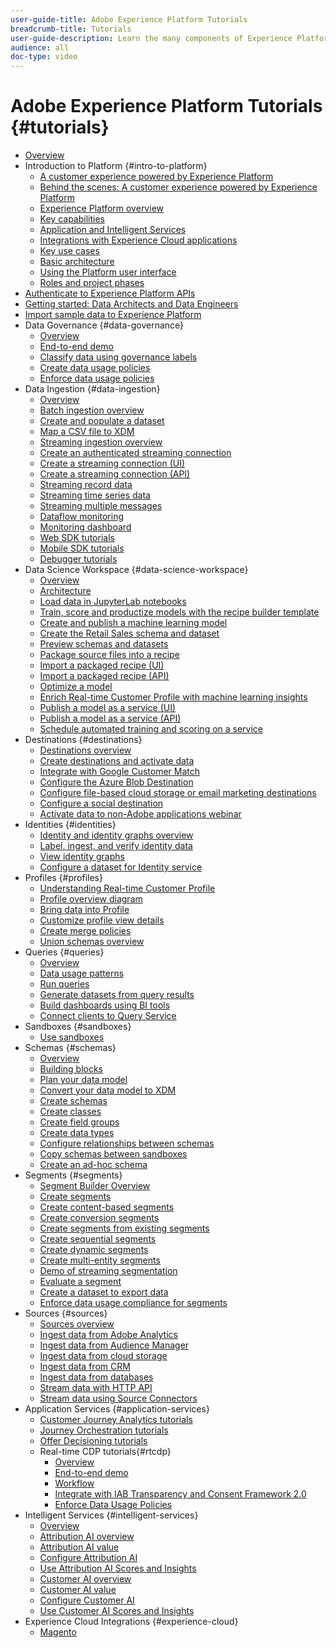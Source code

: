 ```yaml
---
user-guide-title: Adobe Experience Platform Tutorials
breadcrumb-title: Tutorials
user-guide-description: Learn the many components of Experience Platform.
audience: all
doc-type: video
---
```


# Adobe Experience Platform Tutorials {#tutorials}

+ [Overview](/help/platform/overview.md)
+ Introduction to Platform {#intro-to-platform}
  + [A customer experience powered by Experience Platform](/help/platform/intro-to-platform/a-customer-experience-powered-by-experience-platform.md)
  + [Behind the scenes: A customer experience powered by Experience Platform](/help/platform/intro-to-platform/behind-the-scenes-a-customer-experience-powered-by-experience-platform.md)
  + [Experience Platform overview](/help/platform/intro-to-platform/overview.md)
  + [Key capabilities](/help/platform/intro-to-platform/key-capabilities.md)
  + [Application and Intelligent Services](/help/platform/intro-to-platform/application-and-intelligent-services.md)
  + [Integrations with Experience Cloud applications](/help/platform/intro-to-platform/integrations-with-experience-cloud-applications.md)
  + [Key use cases](/help/platform/intro-to-platform/key-use-cases.md)
  + [Basic architecture](/help/platform/intro-to-platform/basic-architecture.md)
  + [Using the Platform user interface](/help/platform/intro-to-platform/interface-tour.md)
  + [Roles and project phases](/help/platform/intro-to-platform/roles-and-project-phases.md)
+ [Authenticate to Experience Platform APIs](/help/platform/authentication/platform-api-authentication.md)
+ [Getting started: Data Architects and Data Engineers](https://experienceleague.adobe.com/docs/platform-learn/getting-started-for-data-architects-and-data-engineers/overview.html)
+ [Import sample data to Experience Platform](/help/platform/data-generator/import-sample-data.md)
+ Data Governance {#data-governance}
  + [Overview](/help/platform/governance/understanding-data-governance.md)
  + [End-to-end demo](/help/platform/governance/introduction-to-data-governance.md)
  + [Classify data using governance labels](/help/platform/governance/classify-data-using-governance-labels.md)
  + [Create data usage policies](/help/platform/governance/create-data-usage-policies.md)
  + [Enforce data usage policies](/help/platform/governance/enforce-data-usage-policies.md)
+ Data Ingestion {#data-ingestion}
  + [Overview](/help/platform/data-ingestion/understanding-data-ingestion.md)
  + [Batch ingestion overview](/help/platform/data-ingestion/batch-ingestion-overview.md)
  + [Create and populate a dataset](/help/platform/data-ingestion/create-datasets-and-ingest-data.md)
  + [Map a CSV file to XDM](https://experienceleague.adobe.com/docs/experience-platform/ingestion/tutorials/map-a-csv-file.html)
  + [Streaming ingestion overview](/help/platform/data-ingestion/understanding-streaming-ingestion.md)
  + [Create an authenticated streaming connection](https://experienceleague.adobe.com/docs/experience-platform/ingestion/tutorials/create-authenticated-streaming-connection.html)
  + [Create a streaming connection (UI)](https://experienceleague.adobe.com/docs/experience-platform/ingestion/tutorials/create-streaming-connection-ui.html)
  + [Create a streaming connection (API)](https://experienceleague.adobe.com/docs/experience-platform/ingestion/tutorials/create-streaming-connection.html)
  + [Streaming record data](https://experienceleague.adobe.com/docs/experience-platform/ingestion/tutorials/streaming-record-data.html)
  + [Streaming time series data](https://experienceleague.adobe.com/docs/experience-platform/ingestion/tutorials/streaming-time-series-data.html)
  + [Streaming multiple messages](https://experienceleague.adobe.com/docs/experience-platform/ingestion/tutorials/streaming-multiple-messages.html)
  + [Dataflow monitoring](/help/platform/data-ingestion/data-monitoring.md)
  + [Monitoring dashboard](/help/platform/data-ingestion/monitoring-dashboard.md)
  + [Web SDK tutorials](https://experienceleague.adobe.com/docs/web-sdk-learn/tutorials/overview.html)
  + [Mobile SDK tutorials](https://experienceleague.adobe.com/docs/mobile-sdk-learn/tutorials/overview.html)
  + [Debugger tutorials](https://experienceleague.adobe.com/docs/debugger-learn/tutorials/overview.html)
+ Data Science Workspace {#data-science-workspace}
  + [Overview](/help/platform/data-science-workspace/understanding-data-science-workspace.md)
  + [Architecture](data-science-workspace/architecture-overview.md)
  + [Load data in JupyterLab notebooks](data-science-workspace/load-data-in-jupyterlab-notebooks.md)
  + [Train, score and productize models with the recipe builder template](data-science-workspace/train-score-and-productize-models.md)
  + [Create and publish a machine learning model](https://experienceleague.adobe.com/docs/experience-platform/data-science-workspace/models-recipes/create-publish-model.html)
  + [Create the Retail Sales schema and dataset](https://experienceleague.adobe.com/docs/experience-platform/data-science-workspace/models-recipes/create-retails-sales-dataset.html)
  + [Preview schemas and datasets](https://experienceleague.adobe.com/docs/experience-platform/data-science-workspace/models-recipes/preview-schema-data.html)
  + [Package source files into a recipe](https://experienceleague.adobe.com/docs/experience-platform/data-science-workspace/models-recipes/package-source-files-recipe.html)
  + [Import a packaged recipe (UI)](https://experienceleague.adobe.com/docs/experience-platform/data-science-workspace/models-recipes/import-packaged-recipe-ui.html)
  + [Import a packaged recipe (API)](https://experienceleague.adobe.com/docs/experience-platform/data-science-workspace/models-recipes/import-packaged-recipe-api.html)
  + [Optimize a model](https://experienceleague.adobe.com/docs/experience-platform/data-science-workspace/models-recipes/optimize-model.html)
  + [Enrich Real-time Customer Profile with machine learning insights](https://experienceleague.adobe.com/docs/experience-platform/data-science-workspace/models-recipes/enrich-profile.html)
  + [Publish a model as a service (UI)](https://experienceleague.adobe.com/docs/experience-platform/data-science-workspace/models-recipes/publish-model-service-ui.html)
  + [Publish a model as a service (API)](https://experienceleague.adobe.com/docs/experience-platform/data-science-workspace/models-recipes/publish-model-service-api.html)
  + [Schedule automated training and scoring on a service](https://experienceleague.adobe.com/docs/experience-platform/data-science-workspace/models-recipes/schedule-models-ui.html)
+ Destinations {#destinations}
  + [Destinations overview](/help/platform/destinations/understanding-destinations.md)
  + [Create destinations and activate data](/help/platform/destinations/create-destinations-and-activate-data.md)
  + [Integrate with Google Customer Match](/help/platform/destinations/integrate-with-google-customer-match.md)
  + [Configure the Azure Blob Destination](destinations/configure-the-azure-blob-destination.md)
  + [Configure file-based cloud storage or email marketing destinations](/help/platform/destinations/configuring-file-based-cloud-storage-or-email-marketing-destinations.md)
  + [Configure a social destination](destinations/configure-a-social-destination.md)
  + [Activate data to non-Adobe applications webinar](/help/platform/destinations/activate-data-to-non-adobe-applications.md)
+ Identities {#identities}
  + [Identity and identity graphs overview](/help/platform/identities/understanding-identity-and-identity-graphs.md)
  + [Label, ingest, and verify identity data](/help/platform/identities/label-ingest-and-verify-identity-data.md)
  + [View identity graphs](/help/platform/identities/view-identity-graphs.md)
  + [Configure a dataset for Identity service](https://experienceleague.adobe.com/docs/experience-platform/profile/tutorials/dataset-configuration.html)
+ Profiles {#profiles}
  + [Understanding Real-time Customer Profile](/help/platform/profiles/understanding-the-real-time-customer-profile.md)
  + [Profile overview diagram](/help/platform/profiles/overview-diagram.md)
  + [Bring data into Profile](/help/platform/profiles/bring-data-into-the-real-time-customer-profile.md)
  + [Customize profile view details](https://experienceleague.adobe.com/docs/experience-platform/profile/ui/profile-customization.html)
  + [Create merge policies](/help/platform/profiles/create-merge-policies.md)
  + [Union schemas overview](/help/platform/profiles/union-schemas-overview.md)
+ Queries {#queries}
  + [Overview](/help/platform/queries/understanding-query-service.md)
  + [Data usage patterns](/help/platform/queries/understanding-data-usage-patterns-with-query-service.md)
  + [Run queries](/help/platform/queries/run-queries.md)
  + [Generate datasets from query results](https://experienceleague.adobe.com/docs/experience-platform/query/create-datasets.html)
  + [Build dashboards using BI tools](/help/platform/queries/understanding-the-value-of-dashboards-built-with-query-service.md)
  + [Connect clients to Query Service](https://experienceleague.adobe.com/docs/experience-platform/query/clients/overview.html)
+ Sandboxes {#sandboxes}
  + [Use sandboxes](/help/platform/sandboxes/use-sandboxes.md)
+ Schemas {#schemas}
  + [Overview](/help/platform/schemas/schemas-and-experience-data-model.md)
  + [Building blocks](/help/platform/schemas/schema-building-blocks.md)
  + [Plan your data model](/help/platform/schemas/plan-your-data-model.md)
  + [Convert your data model to XDM](/help/platform/schemas/plan-your-data-model.md)
  + [Create schemas](/help/platform/schemas/create-schemas.md)
  + [Create classes](/help/platform/schemas/create-classes.md)
  + [Create field groups](/help/platform/schemas/create-schema-field-groups.md)
  + [Create data types](/help/platform/schemas/create-data-types.md)
  + [Configure relationships between schemas](/help/platform/schemas/configure-a-relationship-between-schemas.md)
  + [Copy schemas between sandboxes](/help/platform/schemas/copy-schemas-between-sandboxes.md)
  + [Create an ad-hoc schema](https://experienceleague.adobe.com/docs/experience-platform/xdm/tutorials/ad-hoc.html)
+ Segments {#segments}
  + [Segment Builder Overview](/help/platform/segments/segment-builder-overview.md)
  + [Create segments](/help/platform/segments/create-segments.md)
  + [Create content-based segments](/help/platform/segments/create-content-based-segments.md)
  + [Create conversion segments](/help/platform/segments/create-conversion-segments.md)
  + [Create segments from existing segments](/help/platform/segments/create-segments-from-existing-segments.md)
  + [Create sequential segments](/help/platform/segments/create-sequential-segments.md)
  + [Create dynamic segments](/help/platform/segments/create-dynamic-segments.md)
  + [Create multi-entity segments](/help/platform/segments/create-multi-entity-segments.md)
  + [Demo of streaming segmentation](/help/platform/segments/streaming-segmentation-demo.md)
  + [Evaluate a segment](https://experienceleague.adobe.com/docs/experience-platform/segmentation/tutorials/evaluate-a-segment.html)
  + [Create a dataset to export data](https://experienceleague.adobe.com/docs/experience-platform/segmentation/tutorials/create-dataset-export-segment.html)
  + [Enforce data usage compliance for segments](https://experienceleague.adobe.com/docs/experience-platform/segmentation/tutorials/governance.html)
+ Sources {#sources}  
  + [Sources overview](/help/platform/sources/overview.md)
  + [Ingest data from Adobe Analytics](/help/platform/sources/ingest-data-from-adobe-analytics.md)
  + [Ingest data from Audience Manager](/help/platform/sources/ingest-data-from-aam.md)
  + [Ingest data from cloud storage](/help/platform/sources/ingest-data-from-cloud-storage.md)
  + [Ingest data from CRM](/help/platform/sources/ingest-data-from-crm.md)
  + [Ingest data from databases](/help/platform/sources/ingest-data-from-databases.md)
  + [Stream data with HTTP API](/help/platform/sources/streaming-ingestion-http-api.md)
  + [Stream data using Source Connectors](/help/platform/sources/streaming-ingestion-source-connector.md)
+ Application Services {#application-services}
  + [Customer Journey Analytics tutorials](https://experienceleague.adobe.com/docs/customer-journey-analytics-learn/tutorials/overview.html)
  + [Journey Orchestration tutorials](https://experienceleague.adobe.com/docs/journey-orchestration-learn/tutorials/overview.html)
  + [Offer Decisioning tutorials](https://experienceleague.adobe.com/docs/offer-decisioning-learn/tutorials/overview.html)
  + Real-time CDP tutorials{#rtcdp}
    + [Overview](/help/platform/rtcdp/understanding-the-real-time-customer-data-platform.md)
    + [End-to-end demo](/help/platform/rtcdp/demo.md)
    + [Workflow](/help/platform/rtcdp/understanding-the-real-time-customer-data-platform-user-interface.md)
    + [Integrate with IAB Transparency and Consent Framework 2.0](/help/platform/rtcdp/integrate-with-iab-transparency-and-consent-framework-2.md)
    + [Enforce Data Usage Policies](https://experienceleague.adobe.com/docs/platform-learn/tutorials/data-governance/enforce-data-usage-policies-in-real-time-cdp.html)
+ Intelligent Services {#intelligent-services}
  + [Overview](/help/platform/intelligent-services/introduction-to-intelligent-services.md)
  + [Attribution AI overview](/help/platform/intelligent-services/introduction-to-attribution-ai.md)
  + [Attribution AI value](/help/platform/intelligent-services/business-value-of-attribution-ai.md)
  + [Configure Attribution AI](/help/platform/intelligent-services/configure-attribution-ai.md)
  + [Use Attribution AI Scores and Insights](/help/platform/intelligent-services/use-attribution-ai-scores-and-insights.md)
  + [Customer AI overview](/help/platform/intelligent-services/introduction-to-customer-ai.md)
  + [Customer AI value](/help/platform/intelligent-services/business-value-of-customer-ai.md)
  + [Configure Customer AI](/help/platform/intelligent-services/configure-customer-ai.md)
  + [Use Customer AI Scores and Insights](/help/platform/intelligent-services/use-customer-ai-scores-and-insights.md)
+ Experience Cloud Integrations {#experience-cloud}
  + [Magento](/help/platform/experience-cloud/business-value-of-platform-and-magento.md)
